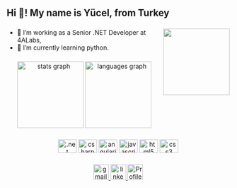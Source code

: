 <h2 align="left">Hi 👋! My name is Yücel, from Turkey</h2>

###
<img align="right"  height="150" src="https://i.imgflip.com/65efzo.gif"  />

<!-- **yucel-aydin/yucel-aydin** is a ✨ _special_ ✨ repository because its `README.md` (this file) appears on your GitHub profile. -->



- 🔭 I’m working as a Senior .NET Developer at 4ALabs,
- 🌱 I’m currently learning python.



###

<div align="center">
  <img src="https://github-readme-stats.vercel.app/api?hide_title=false&hide_rank=false&show_icons=true&include_all_commits=true&count_private=true&disable_animations=false&theme=dracula&locale=en&hide_border=false&username=yucel-aydin" height="150" alt="stats graph"  />
  <img src="https://github-readme-stats.vercel.app/api/top-langs?locale=en&hide_title=false&layout=compact&card_width=320&langs_count=5&theme=dracula&hide_border=false&username=yucel-aydin" height="150" alt="languages graph"  />
</div>

###



<div align="CENTER">
  
  
    
   <img src="https://cdn.jsdelivr.net/gh/devicons/devicon/icons/dotnetcore/dotnetcore-original.svg" height="30" width="42" alt=".net core logo" />
   <img src="https://cdn.jsdelivr.net/gh/devicons/devicon/icons/csharp/csharp-original.svg" height="30" width="42" alt="csharp logo" />
          
   <img src="https://cdn.jsdelivr.net/gh/devicons/devicon/icons/angularjs/angularjs-original.svg"  height="30" width="42" alt="angularjs logo" />          
   <img src="https://cdn.jsdelivr.net/gh/devicons/devicon/icons/javascript/javascript-original.svg" height="30" width="42" alt="javascript logo" />
        
  <img src="https://cdn.jsdelivr.net/gh/devicons/devicon/icons/html5/html5-original.svg" height="30" width="42" alt="html5 logo"  />
  <img src="https://cdn.jsdelivr.net/gh/devicons/devicon/icons/css3/css3-original.svg" height="30" width="42" alt="css3 logo"  />
</div>

###

<div align="center">
<!--<a href="" target="_blank">
  <img src="https://img.shields.io/static/v1?message=Discord&logo=discord&label=&color=7289DA&logoColor=white&labelColor=&style=for-the-badge" height="35" alt="discord logo"  />
</a>-->
<a href="mailto:yucellaydinn@gmail.com"  target="_blank">
  <img src="https://img.shields.io/static/v1?message=Gmail&logo=gmail&label=&color=D14836&logoColor=white&labelColor=&style=for-the-badge" height="35" alt="gmail logo"  />
  </a>
<a href="https://www.linkedin.com/in/yclaydin/" target="_blank">
  <img src="https://img.shields.io/static/v1?message=LinkedIn&logo=linkedin&label=&color=0077B5&logoColor=white&labelColor=&style=for-the-badge" height="35" alt="linkedin logo"  />
  </a>
  <a >
  <img src="https://komarev.com/ghpvc/?username=yucel-aydin&&color=blueviolet&label=PROFILE+VIEWS" height="35" alt="Profile Counter"  />
  </a>
  
</div>


###

<br clear="both">

###
